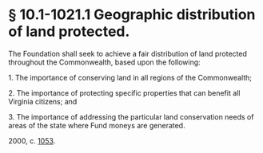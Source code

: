 # § 10.1-1021.1 Geographic distribution of land protected.

<p>The Foundation shall seek to achieve a fair distribution of land protected throughout the Commonwealth, based upon the following:</p><p>1. The importance of conserving land in all regions of the Commonwealth;</p><p>2. The importance of protecting specific properties that can benefit all Virginia citizens; and</p><p>3. The importance of addressing the particular land conservation needs of areas of the state where Fund moneys are generated.</p><p>2000, c. <a href='http://lis.virginia.gov/cgi-bin/legp604.exe?001+ful+CHAP1053'>1053</a>.</p>